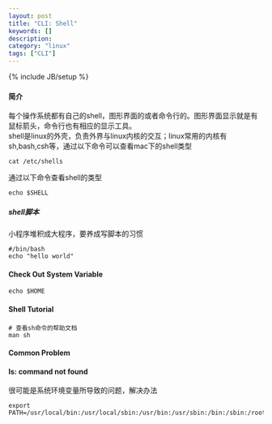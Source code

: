 ```yaml
---
layout: post
title: "CLI: Shell"
keywords: []
description: 
category: "linux"
tags: ["CLI"]
---
```

{% include JB/setup %}

#### 简介
每个操作系统都有自己的shell，图形界面的或者命令行的。图形界面显示就是有鼠标箭头，命令行也有相应的显示工具。<br />
shell是linux的外壳，负责外界与linux内核的交互；linux常用的内核有sh,bash,csh等，通过以下命令可以查看mac下的shell类型
```shell
cat /etc/shells
```
通过以下命令查看shell的类型
```shell
echo $SHELL
```

##### shell脚本
小程序堆积成大程序，要养成写脚本的习惯
```shell
#/bin/bash
echo "hello world"
```
#### Check Out System Variable 
```shell
echo $HOME
```
#### Shell Tutorial

```shell
# 查看sh命令的帮助文档
man sh
```

#### Common Problem

#### ls: command not found
很可能是系统环境变量所导致的问题，解决办法
```shell
export PATH=/usr/local/bin:/usr/local/sbin:/usr/bin:/usr/sbin:/bin:/sbin:/root/bin
```
